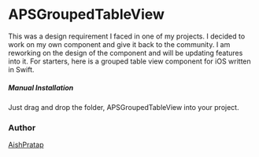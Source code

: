 # APSGroupedTableView

This was a design requirement I faced in one of my projects. I decided to work on my own component and give it back to the community. I am reworking on the design of the component and will be updating features into it. For starters, here is a grouped table view component for iOS written in Swift.


##### Manual Installation

Just drag and drop the folder, APSGroupedTableView into your project.


### Author

[AishPratap](https://github.com/AishPratap)
